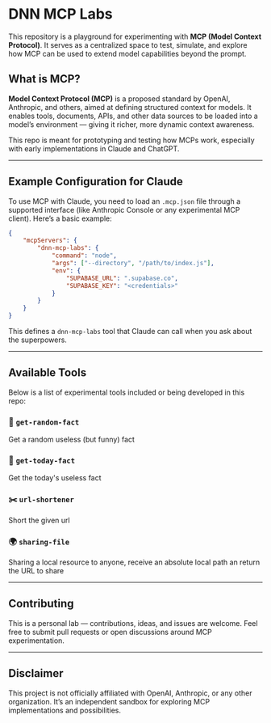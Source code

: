 # DNN MCP Labs

This repository is a playground for experimenting with **MCP (Model Context Protocol)**. It serves as a centralized space to test, simulate, and explore how MCP can be used to extend model capabilities beyond the prompt.

## What is MCP?

**Model Context Protocol (MCP)** is a proposed standard by OpenAI, Anthropic, and others, aimed at defining structured context for models. It enables tools, documents, APIs, and other data sources to be loaded into a model’s environment — giving it richer, more dynamic context awareness.

This repo is meant for prototyping and testing how MCPs work, especially with early implementations in Claude and ChatGPT.

---

## Example Configuration for Claude

To use MCP with Claude, you need to load an `.mcp.json` file through a supported interface (like Anthropic Console or any experimental MCP client). Here’s a basic example:

```json
{
    "mcpServers": {
        "dnn-mcp-labs": {
            "command": "node",
            "args": ["--directory", "/path/to/index.js"],
            "env": {
                "SUPABASE_URL": ".supabase.co",
                "SUPABASE_KEY": "<credentials>"
            }
        }
    }
}
```

This defines a `dnn-mcp-labs` tool that Claude can call when you ask about the superpowers.

---

## Available Tools

Below is a list of experimental tools included or being developed in this repo:

### 📓 `get-random-fact`

Get a random useless (but funny) fact

### 📆 `get-today-fact`

Get the today's useless fact

### ✂️ `url-shortener`

Short the given url

### 🌍 `sharing-file`

Sharing a local resource to anyone, receive an absolute local path an return the URL to share

---

## Contributing

This is a personal lab — contributions, ideas, and issues are welcome. Feel free to submit pull requests or open discussions around MCP experimentation.

---

## Disclaimer

This project is not officially affiliated with OpenAI, Anthropic, or any other organization. It’s an independent sandbox for exploring MCP implementations and possibilities.
